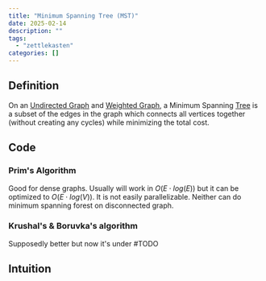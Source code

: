 ```yaml
---
title: "Minimum Spanning Tree (MST)"
date: 2025-02-14
description: ""
tags: 
  - "zettlekasten"
categories: []
---
```


## Definition
On an [Undirected Graph](Undirected%20Graph.md) and [Weighted Graph](Weighted%20Graph.md), a Minimum Spanning [Tree](Tree.md) is a subset of the edges in the graph which connects all vertices together (without creating any cycles) while minimizing the total cost.

## Code
### Prim's Algorithm
Good for dense graphs. Usually will work in $O(E\cdot log(E))$ but it can be optimized to $O(E\cdot log(V))$.
It is not easily parallelizable. Neither can do minimum spanning forest on disconnected graph.

### Krushal's & Boruvka's algorithm
Supposedly better but now it's under #TODO 

## Intuition
